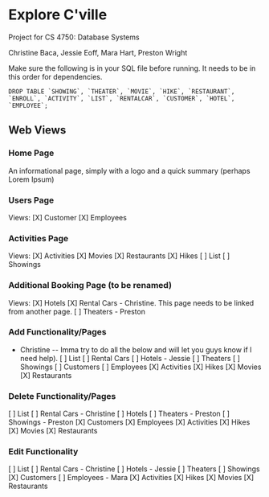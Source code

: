 # Explore C'ville
Project for CS 4750: Database Systems

Christine Baca, Jessie Eoff, Mara Hart, Preston Wright

Make sure the following is in your SQL file before running. It needs to be in this order for dependencies.
```
DROP TABLE `SHOWING`, `THEATER`, `MOVIE`, `HIKE`, `RESTAURANT`, `ENROLL`, `ACTIVITY`, `LIST`, `RENTALCAR`, `CUSTOMER`, `HOTEL`, `EMPLOYEE`;
```

## Web Views
### Home Page
An informational page, simply with a logo and a quick summary (perhaps Lorem Ipsum)

### Users Page
Views:
[X] Customer
[X] Employees

### Activities Page
Views:
[X] Activities
[X] Movies
[X] Restaurants
[X] Hikes
[ ] List
[ ] Showings

### Additional Booking Page (to be renamed)
Views:
[X] Hotels
[X] Rental Cars - Christine. This page needs to be linked from another page. 
[ ] Theaters - Preston

### Add Functionality/Pages 
- Christine -- Imma try to do all the below and will let you guys know if I need help). 
[ ] List 
[ ] Rental Cars 
[ ] Hotels - Jessie 
[ ] Theaters
[ ] Showings 
[ ] Customers
[ ] Employees
[X] Activities
[X] Hikes
[X] Movies
[X] Restaurants

### Delete Functionality/Pages
[ ] List
[ ] Rental Cars - Christine 
[ ] Hotels
[ ] Theaters - Preston
[ ] Showings - Preston
[X] Customers
[X] Employees
[X] Activities
[X] Hikes
[X] Movies
[X] Restaurants

### Edit Functionality
[ ] List
[ ] Rental Cars - Christine 
[ ] Hotels - Jessie 
[ ] Theaters
[ ] Showings
[X] Customers
[ ] Employees - Mara
[X] Activities
[X] Hikes
[X] Movies
[X] Restaurants
